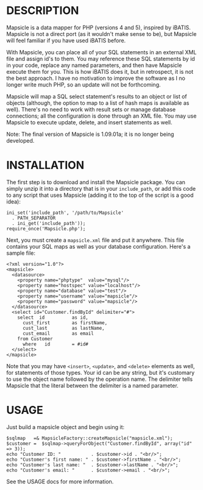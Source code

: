 DESCRIPTION
===========
Mapsicle is a data mapper for PHP (versions 4 and 5), inspired by iBATIS.
Mapsicle is not a direct port (as it wouldn't make sense to be), but Mapsicle
will feel familiar if you have used iBATIS before.

With Mapsicle, you can place all of your SQL statements in an external XML file and
assign id's to them. You may reference these SQL statements by id in your code,
replace any named parameters, and then have Mapsicle execute them for you. This is
how iBATIS does it, but in retrospect, it is not the best approach. I have no
motivation to improve the software as I no longer write much PHP, so an update will
not be forthcoming.

Mapsicle will map a SQL select statement's results to an object or list of objects
(although, the option to map to a list of hash maps is available as well). There's no
need to work with result sets or manage database connections; all the configuration
is done through an XML file. You may use Mapsicle to execute update, delete, and
insert statements as well.

Note: The final version of Mapsicle is 1.09.01a; it is no longer being developed.

INSTALLATION
============
The first step is to download and install the Mapsicle package. You can simply unzip
it into a directory that is in your `include_path`, or add this code to any script
that uses Mapsicle (adding it to the top of the script is a good idea):

    ini_set('include_path', '/path/to/Mapsicle'
      . PATH_SEPARATOR
      . ini_get('include_path'));
    require_once('Mapsicle.php');

Next, you must create a `mapsicle.xml` file and put it anywhere. This file contains
your SQL maps as well as your database configuration. Here's a sample file:

    <?xml version="1.0"?>
    <mapsicle>
      <datasource>
        <property name="phptype"  value="mysql"/>
        <property name="hostspec" value="localhost"/>
        <property name="database" value="test"/>
        <property name="username" value="mapsicle"/>
        <property name="password" value="mapsicle"/>
      </datasource>
      <select id="Customer.findById" delimiter="#">
        select  id          as id,
          cust_first        as firstName,
          cust_last         as lastName,
          cust_email        as email
        from Customer
          where   id        = #id#
      </select>
    </mapsicle>

Note that you may have `<insert>`, `<update>`, and `<delete>` elements as well, for
statements of those types.  Your id can be any string, but it's customary to use the
object name followed by the operation name.  The delimiter tells Mapsicle that the
literal between the delimiter is a named parameter.

USAGE
=====
Just build a mapsicle object and begin using it:

    $sqlmap   =& MapsicleFactory::createMapsicle("mapsicle.xml");
    $customer =  $sqlmap->queryForObject("Customer.findById", array("id" => 3));
    echo "Customer ID: "           . $customer->id . "<br/>";
    echo "Customer's first name: " . $customer->firstName . "<br/>";
    echo "Customer's last name: "  . $customer->lastName . "<br/>";
    echo "Customer's email: "      . $customer->email . "<br/>";

See the USAGE docs for more information.
